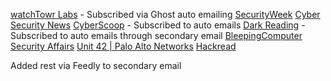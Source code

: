 [watchTowr Labs](https://labs.watchtowr.com/) - Subscribed via Ghost auto emailing
[SecurityWeek](https://www.securityweek.com/)
[Cyber Security News](https://cybersecuritynews.com/)
[CyberScoop](https://cyberscoop.com/) - Subscribed to auto emails
[Dark Reading](https://www.darkreading.com/) - Subscribed to auto emails through secondary email
[BleepingComputer](https://www.bleepingcomputer.com/)
[Security Affairs](https://securityaffairs.com/)
[Unit 42 | Palo Alto Networks](https://unit42.paloaltonetworks.com/)
[Hackread](https://hackread.com/)

Added rest via Feedly to secondary email